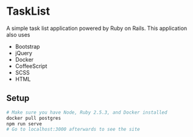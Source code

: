 # TaskList

A simple task list application powered by Ruby on Rails. This application also uses

* Bootstrap
* jQuery
* Docker
* CoffeeScript
* SCSS
* HTML

## Setup

```sh
# Make sure you have Node, Ruby 2.5.3, and Docker installed
docker pull postgres
npm run serve
# Go to localhost:3000 afterwards to see the site
```